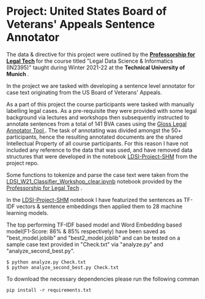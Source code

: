 # Project: United States Board of Veterans' Appeals Sentence Annotator

The data & directive for this project were outlined by the <b> <a href= "https://www.in.tum.de/legaltech/home/"> Professorship for Legal Tech</a> </b> for the course titled "Legal Data Science & Informatics (IN2395)" taught during Winter 2021-22 at the <b> Technical University of Munich </b>. 

In the project we are tasked with developing a sentence level annotator for case text originating from the US Board of Veterans' Appeals. 

As a part of this project the course participants were tasked with manually labelling legal cases. As a pre-requisite they were provided with some legal background via lectures and workshops then subsequently instructed to annotate sentences from a total of 141 BVA cases using the <a href="https://gloss2.savelka.net/"> Gloss Legal Annotator Tool </a>. The task of annotating was divided amongst the 50+ participants, hence the resulting annotated documents are the shared Intellectual Property of all course participants. For this reason I have not included any reference to the data that was used, and have removed data structures that were developed in the notebook <u>LDSI-Project-SHM</u> from the project repo.

Some functions to tokenize and parse the case text were taken from the <u>LDSI_W21_Classifier_Workshop_clear.ipynb</u> notebook provided by the <a href= "https://www.in.tum.de/legaltech/home/"> Professorship for Legal Tech</a> </b>.

In the <u>LDSI-Project-SHM</u> notebook I have featurized the sentences as TF-IDF vectors & sentence embeddings then applied them to 28 machine learning models.

The top performing TF-IDF based model and Word Embedding based model(F1-Score: 86% & 85% respectively) have been saved as "best_model.joblib" and "best2_model.joblib" and can be tested on a sample case text provided in "Check.txt" via "analyze.py" and "analyze_second_best.py".

```
$ python analyze.py Check.txt
$ python analyze_second_best.py Check.txt
```

To download the necessary dependencies please run the following comman
```
pip install -r requirements.txt
```



